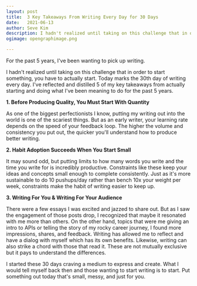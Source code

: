 ```yaml
---
layout: post
title:	3 Key Takeaways From Writing Every Day for 30 Days
date:	2021-06-13
author:	Seve Kim
description: I hadn't realized until taking on this challenge that in order to start something, you have to actually start.
ogimage: opengraphimage.png

---
```


For the past 5 years, I've been wanting to pick up writing.

I hadn't realized until taking on this challenge that in order to start something, you have to actually start. Today marks the 30th day of writing every day. I've reflected and distilled 5 of my key takeaways from actually starting and doing what I've been meaning to do for the past 5 years.

**1. Before Producing Quality, You Must Start With Quantity**

As one of the biggest perfectionists I know, putting my writing out into the world is one of the scariest things. But as an early writer, your learning rate depends on the speed of your feedback loop. The higher the volume and consistency you put out, the quicker you'll understand how to produce better writing.

**2. Habit Adoption Succeeds When You Start Small**

It may sound odd, but putting limits to how many words you write and the time you write for is incredibly productive. Constraints like these keep your ideas and concepts small enough to complete consistently. Just as it's more sustainable to do 10 pushups/day rather than bench 10x your weight per week, constraints make the habit of writing easier to keep up.

**3. Writing For You & Writing For Your Audience**

There were a few essays I was excited and jazzed to share out. But as I saw the engagement of those posts drop, I recognized that maybe it resonated with me more than others. On the other hand, topics that were me giving an intro to APIs or telling the story of my rocky career journey, I found more impressions, shares, and feedback. Writing has allowed me to reflect and have a dialog with myself which has its own benefits. Likewise, writing can also strike a chord with those that read it. These are not mutually exclusive but it pays to understand the differences.

I started these 30 days craving a medium to express and create. What I would tell myself back then and those wanting to start writing is to start. Put something out today that's small, messy, and just for you.

